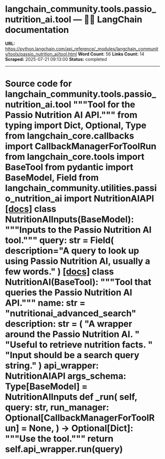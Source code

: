 # langchain_community.tools.passio_nutrition_ai.tool — 🦜🔗 LangChain  documentation

**URL:** https://python.langchain.com/api_reference/_modules/langchain_community/tools/passio_nutrition_ai/tool.html
**Word Count:** 56
**Links Count:** 14
**Scraped:** 2025-07-21 09:13:00
**Status:** completed

---

# Source code for langchain\_community.tools.passio\_nutrition\_ai.tool               """Tool for the Passio Nutrition AI API."""          from typing import Dict, Optional, Type          from langchain_core.callbacks import CallbackManagerForToolRun     from langchain_core.tools import BaseTool     from pydantic import BaseModel, Field          from langchain_community.utilities.passio_nutrition_ai import NutritionAIAPI                              [[docs]](https://python.langchain.com/api_reference/community/tools/langchain_community.tools.passio_nutrition_ai.tool.NutritionAIInputs.html#langchain_community.tools.passio_nutrition_ai.tool.NutritionAIInputs)     class NutritionAIInputs(BaseModel):         """Inputs to the Passio Nutrition AI tool."""              query: str = Field(             description="A query to look up using Passio Nutrition AI, usually a few words."         )                                             [[docs]](https://python.langchain.com/api_reference/community/tools/langchain_community.tools.passio_nutrition_ai.tool.NutritionAI.html#langchain_community.tools.passio_nutrition_ai.tool.NutritionAI)     class NutritionAI(BaseTool):         """Tool that queries the Passio Nutrition AI API."""              name: str = "nutritionai_advanced_search"         description: str = (             "A wrapper around the Passio Nutrition AI. "             "Useful to retrieve nutrition facts. "             "Input should be a search query string."         )         api_wrapper: NutritionAIAPI         args_schema: Type[BaseModel] = NutritionAIInputs              def _run(             self,             query: str,             run_manager: Optional[CallbackManagerForToolRun] = None,         ) -> Optional[Dict]:             """Use the tool."""             return self.api_wrapper.run(query)